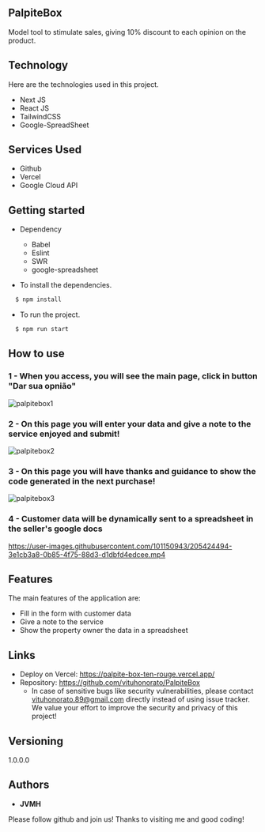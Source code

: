 

## PalpiteBox
Model tool to stimulate sales, giving 10% discount to each opinion on the product.


## Technology 

Here are the technologies used in this project.

* Next JS
* React JS
* TailwindCSS
* Google-SpreadSheet

## Services Used

* Github
* Vercel
* Google Cloud API



## Getting started

* Dependency
  - Babel 
  - Eslint
  - SWR
  - google-spreadsheet
  
* To install the dependencies.
```bash
  $ npm install
  ```
  
* To run the project.
```bash
  $ npm run start
  ```

## How to use

### 1 - When you access, you will see the main page, click in button "Dar sua opnião"  

![palpitebox1](https://user-images.githubusercontent.com/101150943/205424036-631e2e47-1373-46de-8102-3ac22dc722ab.jpg)


### 2 - On this page you will enter your data and give a note to the service enjoyed and submit!

![palpitebox2](https://user-images.githubusercontent.com/101150943/205424160-7ec46a71-1bf0-456e-81da-138a374e2d45.jpg)

### 3 - On this page you will have thanks and guidance to show the code generated in the next purchase!

![palpitebox3](https://user-images.githubusercontent.com/101150943/205424180-800ed469-7f9a-43f4-8c2c-394d2b300920.jpg)

### 4 - Customer data will be dynamically sent to a spreadsheet in the seller's google docs

https://user-images.githubusercontent.com/101150943/205424494-3e1cb3a8-0b85-4f75-88d3-d1dbfd4edcee.mp4


## Features

The main features of the application are:
 - Fill in the form with customer data
 - Give a note to the service
 - Show the property owner the data in a spreadsheet

## Links
  - Deploy on Vercel: https://palpite-box-ten-rouge.vercel.app/
  - Repository: https://github.com/vituhonorato/PalpiteBox
    - In case of sensitive bugs like security vulnerabilities, please contact
      vituhonorato.89@gmail.com directly instead of using issue tracker. We value your effort
      to improve the security and privacy of this project!

  ## Versioning

  1.0.0.0


  ## Authors

  * **JVMH** 

  Please follow github and join us!
  Thanks to visiting me and good coding!
